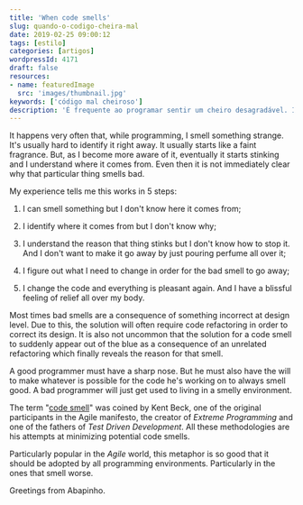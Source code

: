 ```yaml
---
title: 'When code smells'
slug: quando-o-codigo-cheira-mal
date: 2019-02-25 09:00:12
tags: [estilo]
categories: [artigos]
wordpressId: 4171
draft: false
resources:
- name: featuredImage
  src: 'images/thumbnail.jpg'
keywords: ['código mal cheiroso']
description: 'É frequente ao programar sentir um cheiro desagradável. Inicialmente não consigo identificá-lo. À medida que vou cheirando vou percebendo de onde vem.'
---
```

It happens very often that, while programming, I smell something strange. It's usually hard to identify it right away. It usually starts like a faint fragrance. But, as I become more aware of it, eventually it starts stinking and I understand where it comes from. Even then it is not immediately clear why that particular thing smells bad.

<!--more-->

My experience tells me this works in 5 steps:

  1. I can smell something but I don't know here it comes from;

  2. I identify where it comes from but I don't know why;

  3. I understand the reason that thing stinks but I don't know how to stop it. And I don't want to make it go away by just pouring perfume all over it;

  4. I figure out what I need to change in order for the bad smell to go away;

  5. I change the code and everything is pleasant again. And I have a blissful feeling of relief all over my body.

Most times bad smells are a consequence of something incorrect at design level. Due to this, the solution will often require code refactoring in order to correct its design. It is also not uncommon that the solution for a code smell to suddenly appear out of the blue as a consequence of an unrelated refactoring which finally reveals the reason for that smell.

A good programmer must have a sharp nose. But he must also have the will to make whatever is possible for the code he's working on to always smell good. A bad programmer will just get used to living in a smelly environment.

The term "[code smell][1]" was coined by Kent Beck, one of the original participants in the Agile manifesto, the creator of _Extreme Programming_ and one of the fathers of _Test Driven Development_. All these methodologies are his attempts at minimizing potential code smells.

Particularly popular in the _Agile_ world, this metaphor is so good that it should be adopted by all programming environments. Particularly in the ones that smell worse.

Greetings from Abapinho.

   [1]: https://en.wikipedia.org/wiki/Code_smell
